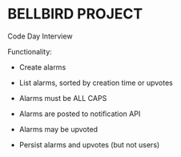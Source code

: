 # BELLBIRD PROJECT

Code Day Interview

Functionality:

* Create alarms

* List alarms, sorted by creation time or upvotes

* Alarms must be ALL CAPS

* Alarms are posted to notification API

* Alarms may be upvoted

* Persist alarms and upvotes (but not users)
